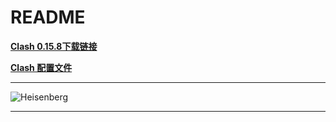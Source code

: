 # README

**[Clash 0.15.8下载链接](https://media.githubusercontent.com/media/tutou9997/FirstTest/main/application/Clash.for.Windows.Setup.0.15.8.exe "Clash for Windows V0.15.8")**

**[Clash 配置文件](https://suburl.kkcloud.cc/link/WcRvfQVVzFzvnUAt?clash=1 "有效期一个月")**

****

![][Heisenberg]

****

[Heisenberg]:/img/Heisenberg.jpg "Heisenberg"
[二驴]:/Proxy/二驴.yaml "二驴"
